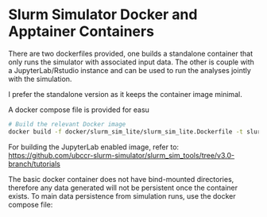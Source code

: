 # Slurm Simulator Docker and Apptainer Containers

There are two dockerfiles provided, one builds a standalone container that only runs the simulator 
with associated input data. The other is couple with a JupyterLab/Rstudio instance and can be used
to run the analyses jointly with the simulation. 

I prefer the standalone version as it keeps the container image minimal. 

A docker compose file is provided for easu



```bash
# Build the relevant Docker image
docker build -f docker/slurm_sim_lite/slurm_sim_lite.Dockerfile -t slurm_sim_lite .
```

For building the JupyterLab enabled image, refer to: 
https://github.com/ubccr-slurm-simulator/slurm_sim_tools/tree/v3.0-branch/tutorials

The basic docker container does not have bind-mounted directories, therefore any data
generated will not be persistent once the container exists. To main data persistence from
simulation runs, use the docker compose file:

